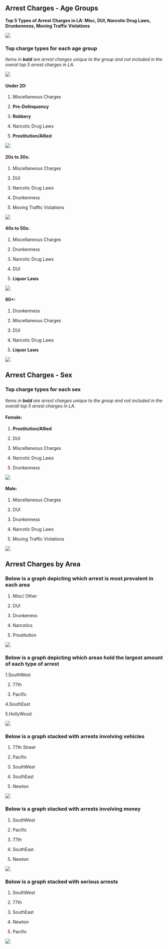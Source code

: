 ## Arrest Charges - Age Groups

**Top 5 Types of Arrest Charges in LA: Misc, DUI, Narcotic Drug Laws, Drunkenness, Moving Traffic Violations**

![](Top5_Types.png)

### Top charge types for each age group
*Items in **bold** are arrest charges unique to the group and not included in the overal top 5 arrest charges in LA.*

![](Total_Arrests_Age_Group.png)

#### Under 20:

1. Miscellaneous Charges

2. **Pre-Delinquency**

3. **Robbery**

4. Narcotic Drug Laws

5. **Prostitution/Allied**

![](Top5_under20.png)

#### 20s to 30s:

1. Miscellaneous Charges

2. DUI

3. Narcotic Drug Laws

4. Drunkenness

5. Moving Traffic Violations

![](Top5_20s30s.png)

#### 40s to 50s:

1. Miscellaneous Charges

2. Drunkenness

3. Narcotic Drug Laws

4. DUI

5. **Liquor Laws**

![](Top5_40s50s.png)

#### 60+:

1. Drunkenness

2. Miscellaneous Charges

3. DUI

4. Narcotic Drug Laws

5. **Liquor Laws**

![](Top5_60plus.png)


## Arrest Charges - Sex

### Top charge types for each sex

*Items in **bold** are arrest charges unique to the group and not included in the overall top 5 arrest charges in LA.*

#### Female:

1. **Prostitution/Allied**

2. DUI

3. Miscellaneous Charges

4. Narcotic Drug Laws

5. Drunkenness

![](Top5_females.png)

#### Male:

1. Miscellaneous Charges

2. DUI

3. Drunkenness

4. Narcotic Drug Laws

5. Moving Traffic Violations

![](Top5_males.png)



## Arrest Charges by Area

### Below is a graph depicting which arrest is most prevalent in each area

1. Misc/ Other

2. DUI

3. Drunkeness

4. Narcotics

5. Prostitution

![](most_ocurred_crime_by_location.png)


### Below is a graph depicting which areas hold the largest amount of each type of arrest

1.SouthWest

2. 77th

3. Pacific

4.SouthEast

5.HollyWood

![](total_crime_by_area.png)


### Below is a graph stacked with arrests involving vehicles

1. 77th Street

2. Pacific

3. SouthWest

4. SouthEast

5. Newton

![](bfc_locations.png)


### Below is a graph stacked with arrests involving money

1. SouthWest

2. Pacific

3. 77th

4. SouthEast

5. Newton

![](wcc_locations.png)


### Below is a graph stacked with serious arrests

1. SouthWest

2. 77th

3. SouthEast

4. Newton

5. Pacific

![](hc_locations.png)



